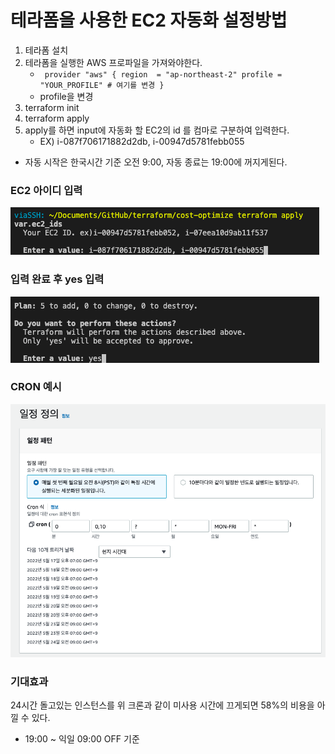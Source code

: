 # 테라폼을 사용한 EC2 자동화 설정방법

1. 테라폼 설치
2. 테라폼을 실행한 AWS 프로파일을 가져와야한다.
   - `
   provider "aws" {
    region  = "ap-northeast-2"
    profile = "YOUR_PROFILE" # 여기를 변경
    }`
    - profile을 변경
3. terraform init
4. terraform apply
5. apply를 하면 input에 자동화 할 EC2의 id 를 컴마로 구분하여 입력한다.
   - EX) i-087f706171882d2db, i-00947d5781febb055

- 자동 시작은 한국시간 기준 오전 9:00, 자동 종료는 19:00에 꺼지게된다.

### EC2 아이디 입력
![id](image/id.png)
### 입력 완료 후 yes 입력
![yes](image/yes.png)

### CRON 예시
![cw](image/cw.png)

### 기대효과
24시간 돌고있는 인스턴스를 위 크론과 같이 미사용 시간에 끄게되면 58%의 비용을 아낄 수 있다.
- 19:00 ~ 익일 09:00 OFF 기준
